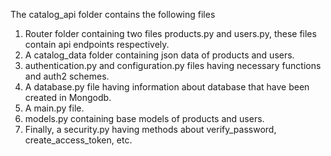 The catalog_api folder contains the following files
1. Router folder containing two files products.py and users.py, these files contain api endpoints respectively.
2. A catalog_data folder containing json data of products and users.
3. authentication.py and configuration.py files having necessary functions and auth2 schemes.
4. A database.py file having information about database that have been created in Mongodb.
5. A main.py file.
6. models.py containing base models of products and users.
7. Finally, a security.py having methods about verify_password, create_access_token, etc.
